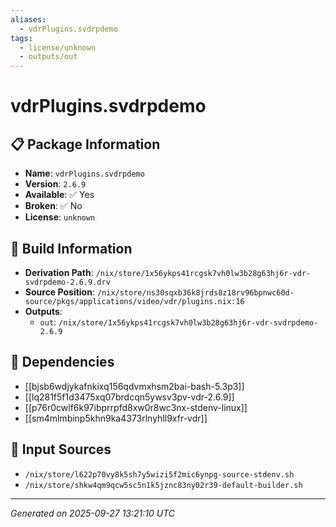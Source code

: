 ```yaml
---
aliases:
  - vdrPlugins.svdrpdemo
tags:
  - license/unknown
  - outputs/out
---
```


# vdrPlugins.svdrpdemo

## 📋 Package Information

- **Name**: `vdrPlugins.svdrpdemo`
- **Version**: `2.6.9`
- **Available**: ✅ Yes
- **Broken**: ✅ No
- **License**: `unknown`

## 🔧 Build Information

- **Derivation Path**: `/nix/store/1x56ykps41rcgsk7vh0lw3b28g63hj6r-vdr-svdrpdemo-2.6.9.drv`
- **Source Position**: `/nix/store/ns30sqxb36k8jrds8z18rv96bpnwc60d-source/pkgs/applications/video/vdr/plugins.nix:16`
- **Outputs**:
  - `out`:  `/nix/store/1x56ykps41rcgsk7vh0lw3b28g63hj6r-vdr-svdrpdemo-2.6.9`

## 🔗 Dependencies

- [[bjsb6wdjykafnkixq156qdvmxhsm2bai-bash-5.3p3]]
- [[lq281f5f1d3475xq07brdcqn5ywsv3pv-vdr-2.6.9]]
- [[p76r0cwlf6k97ibprrpfd8xw0r8wc3nx-stdenv-linux]]
- [[sm4mlmbinp5khn9ka4373rlnyhll9xfr-vdr]]

## 📁 Input Sources

- `/nix/store/l622p70vy8k5sh7y5wizi5f2mic6ynpg-source-stdenv.sh`
- `/nix/store/shkw4qm9qcw5sc5n1k5jznc83ny02r39-default-builder.sh`

---
*Generated on 2025-09-27 13:21:10 UTC*
